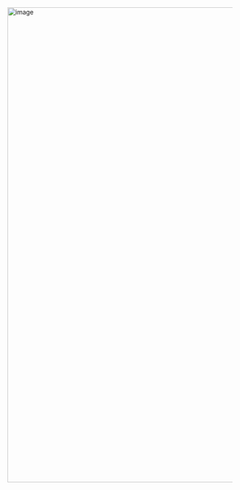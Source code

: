 <img width="1908" height="1064" alt="image" src="https://github.com/user-attachments/assets/c7bfb9c1-8241-46c5-b24a-949ce8e9c463" />
